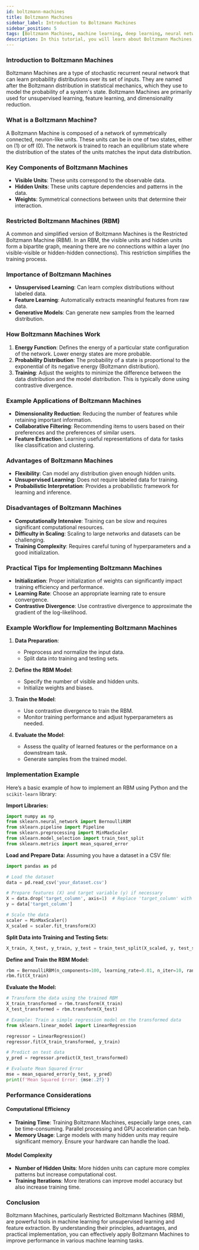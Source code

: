 ```yaml
---
id: boltzmann-machines
title: Boltzmann Machines
sidebar_label: Introduction to Boltzmann Machines
sidebar_position: 5
tags: [Boltzmann Machines, machine learning, deep learning, neural networks, unsupervised learning, energy-based models, restricted Boltzmann machines, RBM]
description: In this tutorial, you will learn about Boltzmann Machines, their importance, the algorithm behind them, how to implement Boltzmann Machines, and their applications in machine learning.
---
```


### Introduction to Boltzmann Machines
Boltzmann Machines are a type of stochastic recurrent neural network that can learn probability distributions over its set of inputs. They are named after the Boltzmann distribution in statistical mechanics, which they use to model the probability of a system's state. Boltzmann Machines are primarily used for unsupervised learning, feature learning, and dimensionality reduction.

### What is a Boltzmann Machine?
A Boltzmann Machine is composed of a network of symmetrically connected, neuron-like units. These units can be in one of two states, either on (1) or off (0). The network is trained to reach an equilibrium state where the distribution of the states of the units matches the input data distribution.

### Key Components of Boltzmann Machines
- **Visible Units**: These units correspond to the observable data.
- **Hidden Units**: These units capture dependencies and patterns in the data.
- **Weights**: Symmetrical connections between units that determine their interaction.

### Restricted Boltzmann Machines (RBM)
A common and simplified version of Boltzmann Machines is the Restricted Boltzmann Machine (RBM). In an RBM, the visible units and hidden units form a bipartite graph, meaning there are no connections within a layer (no visible-visible or hidden-hidden connections). This restriction simplifies the training process.

### Importance of Boltzmann Machines
- **Unsupervised Learning**: Can learn complex distributions without labeled data.
- **Feature Learning**: Automatically extracts meaningful features from raw data.
- **Generative Models**: Can generate new samples from the learned distribution.

### How Boltzmann Machines Work
1. **Energy Function**: Defines the energy of a particular state configuration of the network. Lower energy states are more probable.
2. **Probability Distribution**: The probability of a state is proportional to the exponential of its negative energy (Boltzmann distribution).
3. **Training**: Adjust the weights to minimize the difference between the data distribution and the model distribution. This is typically done using contrastive divergence.

### Example Applications of Boltzmann Machines
- **Dimensionality Reduction**: Reducing the number of features while retaining important information.
- **Collaborative Filtering**: Recommending items to users based on their preferences and the preferences of similar users.
- **Feature Extraction**: Learning useful representations of data for tasks like classification and clustering.

### Advantages of Boltzmann Machines
- **Flexibility**: Can model any distribution given enough hidden units.
- **Unsupervised Learning**: Does not require labeled data for training.
- **Probabilistic Interpretation**: Provides a probabilistic framework for learning and inference.

### Disadvantages of Boltzmann Machines
- **Computationally Intensive**: Training can be slow and requires significant computational resources.
- **Difficulty in Scaling**: Scaling to large networks and datasets can be challenging.
- **Training Complexity**: Requires careful tuning of hyperparameters and a good initialization.

### Practical Tips for Implementing Boltzmann Machines
- **Initialization**: Proper initialization of weights can significantly impact training efficiency and performance.
- **Learning Rate**: Choose an appropriate learning rate to ensure convergence.
- **Contrastive Divergence**: Use contrastive divergence to approximate the gradient of the log-likelihood.

### Example Workflow for Implementing Boltzmann Machines

1. **Data Preparation**:
    - Preprocess and normalize the input data.
    - Split data into training and testing sets.

2. **Define the RBM Model**:
    - Specify the number of visible and hidden units.
    - Initialize weights and biases.

3. **Train the Model**:
    - Use contrastive divergence to train the RBM.
    - Monitor training performance and adjust hyperparameters as needed.

4. **Evaluate the Model**:
    - Assess the quality of learned features or the performance on a downstream task.
    - Generate samples from the trained model.

### Implementation Example
Here’s a basic example of how to implement an RBM using Python and the `scikit-learn` library:

**Import Libraries:**
```python
import numpy as np
from sklearn.neural_network import BernoulliRBM
from sklearn.pipeline import Pipeline
from sklearn.preprocessing import MinMaxScaler
from sklearn.model_selection import train_test_split
from sklearn.metrics import mean_squared_error
```

**Load and Prepare Data:**
Assuming you have a dataset in a CSV file:
```python
import pandas as pd

# Load the dataset
data = pd.read_csv('your_dataset.csv')

# Prepare features (X) and target variable (y) if necessary
X = data.drop('target_column', axis=1)  # Replace 'target_column' with your target variable name
y = data['target_column']

# Scale the data
scaler = MinMaxScaler()
X_scaled = scaler.fit_transform(X)
```

**Split Data into Training and Testing Sets:**
```python
X_train, X_test, y_train, y_test = train_test_split(X_scaled, y, test_size=0.2, random_state=42)
```

**Define and Train the RBM Model:**
```python
rbm = BernoulliRBM(n_components=100, learning_rate=0.01, n_iter=10, random_state=42)
rbm.fit(X_train)
```

**Evaluate the Model:**
```python
# Transform the data using the trained RBM
X_train_transformed = rbm.transform(X_train)
X_test_transformed = rbm.transform(X_test)

# Example: Train a simple regression model on the transformed data
from sklearn.linear_model import LinearRegression

regressor = LinearRegression()
regressor.fit(X_train_transformed, y_train)

# Predict on test data
y_pred = regressor.predict(X_test_transformed)

# Evaluate Mean Squared Error
mse = mean_squared_error(y_test, y_pred)
print(f'Mean Squared Error: {mse:.2f}')
```

### Performance Considerations

#### Computational Efficiency
- **Training Time**: Training Boltzmann Machines, especially large ones, can be time-consuming. Parallel processing and GPU acceleration can help.
- **Memory Usage**: Large models with many hidden units may require significant memory. Ensure your hardware can handle the load.

#### Model Complexity
- **Number of Hidden Units**: More hidden units can capture more complex patterns but increase computational cost.
- **Training Iterations**: More iterations can improve model accuracy but also increase training time.

### Conclusion
Boltzmann Machines, particularly Restricted Boltzmann Machines (RBM), are powerful tools in machine learning for unsupervised learning and feature extraction. By understanding their principles, advantages, and practical implementation, you can effectively apply Boltzmann Machines to improve performance in various machine learning tasks.
